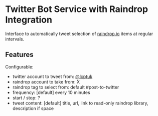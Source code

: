 Twitter Bot Service with Raindrop Integration
===

Interface to automatically tweet selection of [raindrop.io](raindrop.io) items at regular intervals.

Features
---

Configurable:
- twitter account to tweet from: [@lcptuk](https://www.twitter.com/lcptuk)
- raindrop account to take from: X
- raindrop tag to select from: default #post-to-twitter
- frequency: [default] every 10 minutes
- start / stop: ?
- tweet content: [default] title, url, link to read-only raindrop library, description if space


